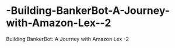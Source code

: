 # -Building-BankerBot-A-Journey-with-Amazon-Lex--2
 Building BankerBot: A Journey with Amazon Lex -2
